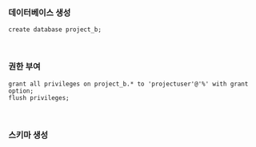 ### 데이터베이스 생성
```
create database project_b;
```

<br>

### 권한 부여
```
grant all privileges on project_b.* to 'projectuser'@'%' with grant option;
flush privileges;
```

<br>

### 스키마 생성
```
```
